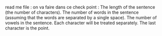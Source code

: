 read me file : on va faire dans ce check point : The length of the sentence (the number of characters).
The number of words in the sentence (assuming that the words are separated by a single space).
The number of vowels in the sentence.
 Each character will be treated separately.
The last character is the point.
